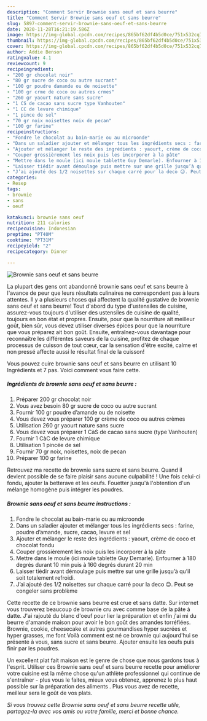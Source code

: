 ```yaml
---
description: "Comment Servir Brownie sans oeuf et sans beurre"
title: "Comment Servir Brownie sans oeuf et sans beurre"
slug: 5897-comment-servir-brownie-sans-oeuf-et-sans-beurre
date: 2020-11-28T16:21:19.586Z
image: https://img-global.cpcdn.com/recipes/865bf62df4b5d0ce/751x532cq70/brownie-sans-oeuf-et-sans-beurre-photo-principale-de-la-recette.jpg
thumbnail: https://img-global.cpcdn.com/recipes/865bf62df4b5d0ce/751x532cq70/brownie-sans-oeuf-et-sans-beurre-photo-principale-de-la-recette.jpg
cover: https://img-global.cpcdn.com/recipes/865bf62df4b5d0ce/751x532cq70/brownie-sans-oeuf-et-sans-beurre-photo-principale-de-la-recette.jpg
author: Addie Benson
ratingvalue: 4.1
reviewcount: 9
recipeingredient:
- "200 gr chocolat noir"
- "80 gr sucre de coco ou autre sucrant"
- "100 gr poudre damande ou de noisette"
- "100 gr crme de coco ou autres crmes"
- "260 gr yaourt nature sans sucre"
- "1 CS de cacao sans sucre type Vanhouten"
- "1 CC de levure chimique"
- "1 pince de sel"
- "70 gr noix noisettes noix de pecan"
- "100 gr farine"
recipeinstructions:
- "Fondre le chocolat au bain-marie ou au microonde"
- "Dans un saladier ajouter et mélanger tous les ingrédients secs : farine, poudre d’amande, sucre, cacao, levure et sel"
- "Ajouter et mélanger le reste des ingrédients : yaourt, crème de coco et chocolat fondu"
- "Couper grossièrement les noix puis les incorporer à la pâte"
- "Mettre dans le moule (ici moule tablette Guy Demarle). Enfourner à 180 degrés durant 10 min puis à 160 degrés durant 20 min"
- "Laisser tiédir avant démoulage puis mettre sur une grille jusqu’à qu’il soit totalement refroidi."
- "J’ai ajouté des 1/2 noisettes sur chaque carré pour la deco 😉. Peut se congeler sans problème"
categories:
- Resep
tags:
- brownie
- sans
- oeuf

katakunci: brownie sans oeuf 
nutrition: 211 calories
recipecuisine: Indonesian
preptime: "PT40M"
cooktime: "PT31M"
recipeyield: "2"
recipecategory: Dinner

---
```



![Brownie sans oeuf et sans beurre](https://img-global.cpcdn.com/recipes/865bf62df4b5d0ce/751x532cq70/brownie-sans-oeuf-et-sans-beurre-photo-principale-de-la-recette.jpg)

La plupart des gens ont abandonné brownie sans oeuf et sans beurre à l'avance de peur que leurs résultats culinaires ne correspondent pas à leurs attentes. Il y a plusieurs choses qui affectent la qualité gustative de brownie sans oeuf et sans beurre! Tout d'abord du type d'ustensiles de cuisine, assurez-vous toujours d'utiliser des ustensiles de cuisine de qualité, toujours en bon état et propres. Ensuite, pour que la nourriture ait meilleur goût, bien sûr, vous devez utiliser diverses épices pour que la nourriture que vous préparez ait bon goût. Ensuite, entraînez-vous davantage pour reconnaître les différentes saveurs de la cuisine, profitez de chaque processus de cuisson de tout cœur, car la sensation d'être excité, calme et non pressé affecte aussi le résultat final de la cuisson!

<!--inarticleads1-->

Vous pouvez cuire brownie sans oeuf et sans beurre en utilisant 10 Ingrédients et 7 pas. Voici comment vous faire cette.

##### Ingrédients de brownie sans oeuf et sans beurre :

1. Préparer 200 gr chocolat noir
1. Vous avez besoin 80 gr sucre de coco ou autre sucrant
1. Fournir 100 gr poudre d’amande ou de noisette
1. Vous devez vous préparer 100 gr crème de coco ou autres crèmes
1. Utilisation 260 gr yaourt nature sans sucre
1. Vous devez vous préparer 1 CàS de cacao sans sucre (type Vanhouten)
1. Fournir 1 CàC de levure chimique
1. Utilisation 1 pincée de sel
1. Fournir 70 gr noix, noisettes, noix de pecan
1. Préparer 100 gr farine


Retrouvez ma recette de brownie sans sucre et sans beurre. Quand il devient possible de se faire plaisir sans aucune culpabilité ! Une fois celui-ci fondu, ajouter la betterave et les oeufs. Fouetter jusqu&#39;à l&#39;obtention d&#39;un mélange homogène puis intégrer les poudres. 

<!--inarticleads2-->

##### Brownie sans oeuf et sans beurre instructions :

1. Fondre le chocolat au bain-marie ou au microonde
1. Dans un saladier ajouter et mélanger tous les ingrédients secs : farine, poudre d’amande, sucre, cacao, levure et sel
1. Ajouter et mélanger le reste des ingrédients : yaourt, crème de coco et chocolat fondu
1. Couper grossièrement les noix puis les incorporer à la pâte
1. Mettre dans le moule (ici moule tablette Guy Demarle). Enfourner à 180 degrés durant 10 min puis à 160 degrés durant 20 min
1. Laisser tiédir avant démoulage puis mettre sur une grille jusqu’à qu’il soit totalement refroidi.
1. J’ai ajouté des 1/2 noisettes sur chaque carré pour la deco 😉. Peut se congeler sans problème


Cette recette de ce brownie sans beurre est crue et sans datte. Sur internet vous trouverez beaucoup de brownie cru avec comme base de la pâte à datte. J&#39;ai rajouté du blanc d&#39;oeuf pour lier la préparation et enfin j&#39;ai mi du beurre d&#39;amande maison pour avoir le bon goût des amandes torréfiées. Brownie, cookie, cheesecake et autres gourmandises hyper sucrées et hyper grasses, me font Voilà comment est né ce brownie qui aujourd&#39;hui se présente à vous, sans sucre et sans beurre. Ajouter ensuite les oeufs puis finir par les poudres. 

<!--inarticleads1-->

<p>
Un excellent plat fait maison est le genre de chose que nous gardons tous à l'esprit. Utiliser ces Brownie sans oeuf et sans beurre recette pour améliorer votre cuisine est la même chose qu'un athlète professionnel qui continue de s'entraîner - plus vous le faites, mieux vous obtenez, apprenez le plus haut possible sur la préparation des aliments . Plus vous avez de recette, meilleur sera le goût de vos plats.
</p>

<p>
<i>Si vous trouvez cette Brownie sans oeuf et sans beurre recette utile, partagez-la avec vos amis ou votre famille, merci et bonne chance.</i>
</p>
